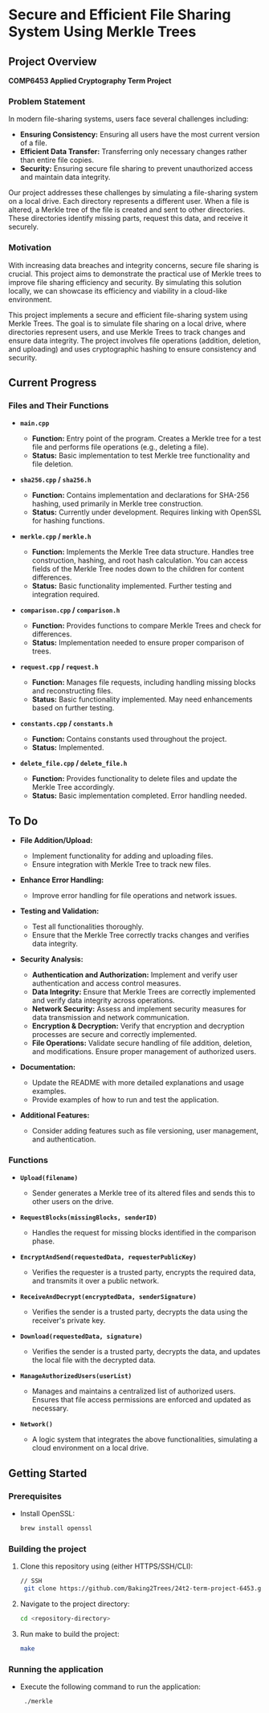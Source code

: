 # Secure and Efficient File Sharing System Using Merkle Trees

## Project Overview

**COMP6453 Applied Cryptography Term Project**

### Problem Statement

In modern file-sharing systems, users face several challenges including:

- **Ensuring Consistency:** Ensuring all users have the most current version of a file.
- **Efficient Data Transfer:** Transferring only necessary changes rather than entire file copies.
- **Security:** Ensuring secure file sharing to prevent unauthorized access and maintain data integrity.

Our project addresses these challenges by simulating a file-sharing system on a local drive. Each directory represents a different user. When a file is altered, a Merkle tree of the file is created and sent to other directories. These directories identify missing parts, request this data, and receive it securely.

### Motivation

With increasing data breaches and integrity concerns, secure file sharing is crucial. This project aims to demonstrate the practical use of Merkle trees to improve file sharing efficiency and security. By simulating this solution locally, we can showcase its efficiency and viability in a cloud-like environment.

This project implements a secure and efficient file-sharing system using Merkle Trees. The goal is to simulate file sharing on a local drive, where directories represent users, and use Merkle Trees to track changes and ensure data integrity. The project involves file operations (addition, deletion, and uploading) and uses cryptographic hashing to ensure consistency and security.

## Current Progress

### Files and Their Functions

- **`main.cpp`**
  - **Function:** Entry point of the program. Creates a Merkle tree for a test file and performs file operations (e.g., deleting a file).
  - **Status:** Basic implementation to test Merkle tree functionality and file deletion.

- **`sha256.cpp` / `sha256.h`**
  - **Function:** Contains implementation and declarations for SHA-256 hashing, used primarily in Merkle tree construction.
  - **Status:** Currently under development. Requires linking with OpenSSL for hashing functions.

- **`merkle.cpp` / `merkle.h`**
  - **Function:** Implements the Merkle Tree data structure. Handles tree construction, hashing, and root hash calculation. You can access fields of the Merkle Tree nodes down to the children for content differences.
  - **Status:** Basic functionality implemented. Further testing and integration required.

- **`comparison.cpp` / `comparison.h`**
  - **Function:** Provides functions to compare Merkle Trees and check for differences.
  - **Status:** Implementation needed to ensure proper comparison of trees.

- **`request.cpp` / `request.h`**
  - **Function:** Manages file requests, including handling missing blocks and reconstructing files.
  - **Status:** Basic functionality implemented. May need enhancements based on further testing.

- **`constants.cpp` / `constants.h`**
  - **Function:** Contains constants used throughout the project.
  - **Status:** Implemented.

- **`delete_file.cpp` / `delete_file.h`**
  - **Function:** Provides functionality to delete files and update the Merkle Tree accordingly.
  - **Status:** Basic implementation completed. Error handling needed.

## To Do

- **File Addition/Upload:**
  - Implement functionality for adding and uploading files.
  - Ensure integration with Merkle Tree to track new files.

- **Enhance Error Handling:**
  - Improve error handling for file operations and network issues.

- **Testing and Validation:**
  - Test all functionalities thoroughly.
  - Ensure that the Merkle Tree correctly tracks changes and verifies data integrity.

- **Security Analysis:**
  - **Authentication and Authorization:** Implement and verify user authentication and access control measures.
  - **Data Integrity:** Ensure that Merkle Trees are correctly implemented and verify data integrity across operations.
  - **Network Security:** Assess and implement security measures for data transmission and network communication.
  - **Encryption & Decryption:** Verify that encryption and decryption processes are secure and correctly implemented.
  - **File Operations:** Validate secure handling of file addition, deletion, and modifications. Ensure proper management of authorized users.

- **Documentation:**
  - Update the README with more detailed explanations and usage examples.
  - Provide examples of how to run and test the application.

- **Additional Features:**
  - Consider adding features such as file versioning, user management, and authentication.

### Functions

- **`Upload(filename)`**
  - Sender generates a Merkle tree of its altered files and sends this to other users on the drive.

- **`RequestBlocks(missingBlocks, senderID)`**
  - Handles the request for missing blocks identified in the comparison phase.

- **`EncryptAndSend(requestedData, requesterPublicKey)`**
  - Verifies the requester is a trusted party, encrypts the required data, and transmits it over a public network.

- **`ReceiveAndDecrypt(encryptedData, senderSignature)`**
  - Verifies the sender is a trusted party, decrypts the data using the receiver's private key.

- **`Download(requestedData, signature)`**
  - Verifies the sender is a trusted party, decrypts the data, and updates the local file with the decrypted data.

- **`ManageAuthorizedUsers(userList)`**
  - Manages and maintains a centralized list of authorized users. Ensures that file access permissions are enforced and updated as necessary.

- **`Network()`**
  - A logic system that integrates the above functionalities, simulating a cloud environment on a local drive.

## Getting Started

### Prerequisites

- Install OpenSSL:
  ```bash
  brew install openssl

### Building the project

1. Clone this repository using (either HTTPS/SSH/CLI):
   ```bash
   // SSH
    git clone https://github.com/Baking2Trees/24t2-term-project-6453.git
   
2. Navigate to the project directory:
    ```bash
    cd <repository-directory>

3. Run make to build the project:
    ```bash
    make

### Running the application

- Execute the following command to run the application:
   ```bash
    ./merkle
